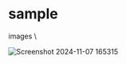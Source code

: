 # sample

images \

![Screenshot 2024-11-07 165315](https://github.com/user-attachments/assets/19937939-fe59-40ae-a540-0f0de3d4b242)
